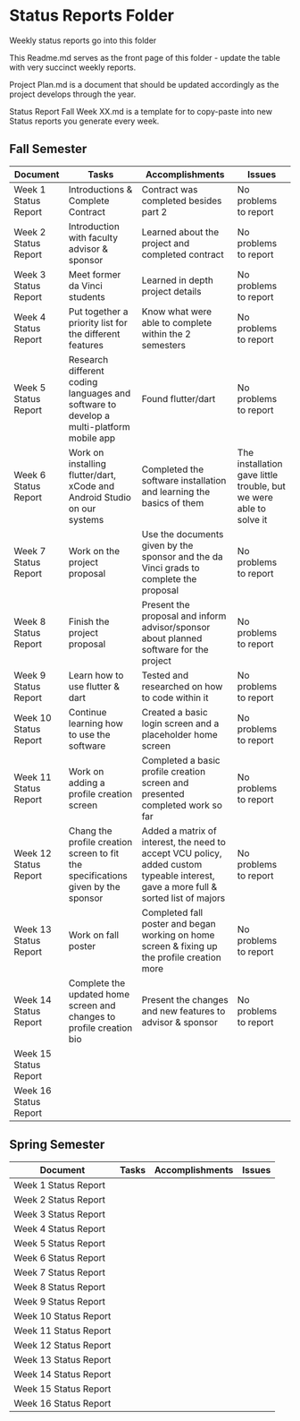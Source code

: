 # Status Reports Folder
Weekly status reports go into this folder

This Readme.md serves as the front page of this folder - update the table with very succinct weekly reports.

Project Plan.md is a document that should be updated accordingly as the project develops through the year.

Status Report Fall Week XX.md is a template for to copy-paste into new Status reports you generate every week.

## Fall Semester

| Document | Tasks | Accomplishments | Issues |
|---|---|---|---|
| Week 1 Status Report | Introductions & Complete Contract | Contract was completed besides part 2 | No problems to report |
| Week 2 Status Report | Introduction with faculty advisor & sponsor | Learned about the project and completed contract | No problems to report |
| Week 3 Status Report | Meet former da Vinci students | Learned in depth project details | No problems to report |
| Week 4 Status Report | Put together a priority list for the different features | Know what were able to complete within the 2 semesters | No problems to report |
| Week 5 Status Report | Research different coding languages and software to develop a multi-platform mobile app| Found flutter/dart | No problems to report |
| Week 6 Status Report | Work on installing flutter/dart, xCode and Android Studio on our systems | Completed the software installation and learning the basics of them | The installation gave little trouble, but we were able to solve it |
| Week 7 Status Report | Work on the project proposal | Use the documents given by the sponsor and the da Vinci grads to complete the proposal | No problems to report |
| Week 8 Status Report | Finish the project proposal | Present the proposal and inform advisor/sponsor about planned software for the project | No problems to report |
| Week 9 Status Report | Learn how to use flutter & dart | Tested and researched on how to code within it | No problems to report |
| Week 10 Status Report | Continue learning how to use the software | Created a basic login screen and a placeholder home screen | No problems to report |
| Week 11 Status Report | Work on adding a profile creation screen | Completed a basic profile creation screen and presented completed work so far| No problems to report |
| Week 12 Status Report | Chang the profile creation screen to fit the specifications given by the sponsor | Added a matrix of interest, the need to accept VCU policy, added custom typeable interest, gave a more full & sorted list of majors | No problems to report |
| Week 13 Status Report | Work on fall poster | Completed fall poster and began working on home screen & fixing up the profile creation more | No problems to report |
| Week 14 Status Report | Complete the updated home screen and changes to profile creation bio | Present the changes and new features to advisor & sponsor | No problems to report |
| Week 15 Status Report | | | |
| Week 16 Status Report | | | |

## Spring Semester

| Document | Tasks | Accomplishments| Issues |
|---|---|---|---|
| Week 1 Status Report | | | |
| Week 2 Status Report | | | |
| Week 3 Status Report | | | |
| Week 4 Status Report | | | |
| Week 5 Status Report | | | |
| Week 6 Status Report | | | |
| Week 7 Status Report | | | |
| Week 8 Status Report | | | |
| Week 9 Status Report | | | |
| Week 10 Status Report | | | |
| Week 11 Status Report | | | |
| Week 12 Status Report | | | |
| Week 13 Status Report | | | |
| Week 14 Status Report | | | |
| Week 15 Status Report | | | |
| Week 16 Status Report | | | |
